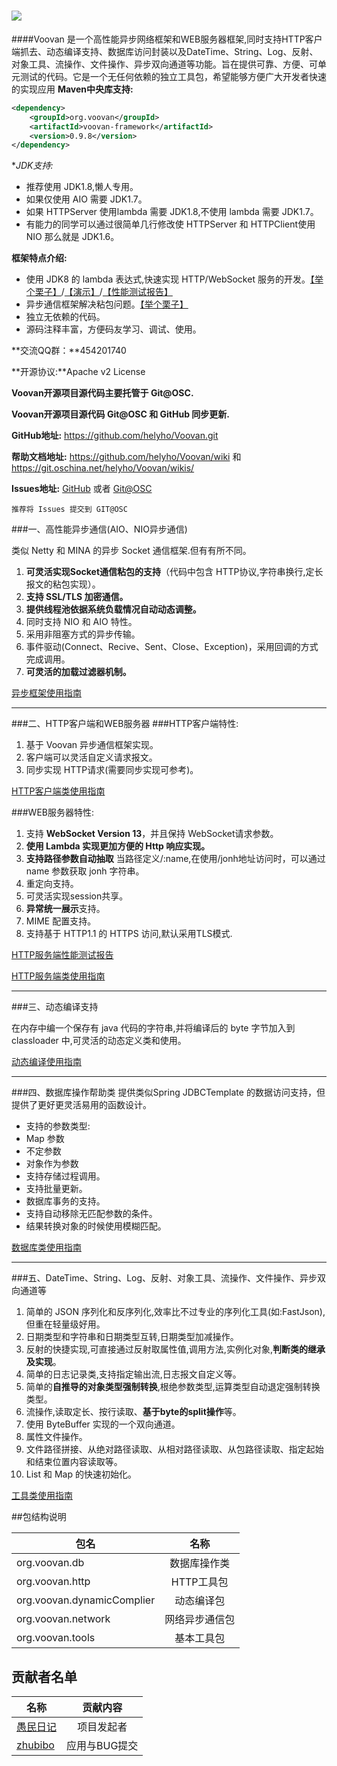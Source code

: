 ![](http://git.oschina.net/uploads/images/2016/0331/143741_106e0dd3_116083.jpeg)
===============
####Voovan 是一个高性能异步网络框架和WEB服务器框架,同时支持HTTP客户端抓去、动态编译支持、数据库访问封装以及DateTime、String、Log、反射、对象工具、流操作、文件操作、异步双向通道等功能。旨在提供可靠、方便、可单元测试的代码。它是一个无任何依赖的独立工具包，希望能够方便广大开发者快速的实现应用
**Maven中央库支持:**
```xml
<dependency>
    <groupId>org.voovan</groupId>
    <artifactId>voovan-framework</artifactId>
    <version>0.9.8</version>
</dependency>
```
**JDK支持:*

 - 推荐使用 JDK1.8,懒人专用。
 - 如果仅使用 AIO 需要 JDK1.7。
 - 如果 HTTPServer 使用lambda 需要 JDK1.8,不使用 lambda 需要 JDK1.7。
 - 有能力的同学可以通过很简单几行修改使 HTTPServer 和 HTTPClient使用 NIO 那么就是 JDK1.6。
 
**框架特点介绍:**
 - 使用 JDK8 的 lambda 表达式,快速实现 HTTP/WebSocket 服务的开发。[【举个栗子】](https://github.com/helyho/Voovan/wiki/HTTP%E6%9C%8D%E5%8A%A1%E7%B1%BB%E4%BD%BF%E7%94%A8%E8%AF%B4%E6%98%8E#%E4%BA%8C%E4%BD%BF%E7%94%A8%E4%B8%BE%E4%BE%8B)/[【演示】](http://webserver.voovan.com/)/[【性能测试报告】](https://git.oschina.net/helyho/Voovan/issues/12)
 - 异步通信框架解决粘包问题。[【举个栗子】](https://github.com/helyho/Voovan/wiki/AIO-NIO%E5%BC%82%E6%AD%A5%E9%80%9A%E4%BF%A1%E6%A1%86%E6%9E%B6%E4%BD%BF%E7%94%A8%E6%8C%87%E5%8D%97#%E4%B8%89%E4%BD%BF%E7%94%A8%E4%B8%BE%E4%BE%8B)
 - 独立无依赖的代码。
 - 源码注释丰富，方便码友学习、调试、使用。

**交流QQ群：**454201740

**开源协议:**Apache v2 License

**Voovan开源项目源代码主要托管于 Git@OSC.**

**Voovan开源项目源代码 Git@OSC 和 GitHub 同步更新.**

**GitHub地址:** https://github.com/helyho/Voovan.git

**帮助文档地址:** https://github.com/helyho/Voovan/wiki 和 https://git.oschina.net/helyho/Voovan/wikis/

**Issues地址:** [GitHub](https://github.com/helyho/Voovan/issues) 或者 [Git@OSC](http://git.oschina.net/helyho/Voovan/issues)


    推荐将 Issues 提交到 GIT@OSC

###一、高性能异步通信(AIO、NIO异步通信)

  类似 Netty 和 MINA 的异步 Socket 通信框架.但有有所不同。
  1. **可灵活实现Socket通信粘包的支持**（代码中包含 HTTP协议,字符串换行,定长报文的粘包实现）。
  1. **支持 SSL/TLS 加密通信。**
  1. **提供线程池依据系统负载情况自动动态调整。**
  1. 同时支持 NIO 和 AIO 特性。
  1. 采用非阻塞方式的异步传输。
  1. 事件驱动(Connect、Recive、Sent、Close、Exception)，采用回调的方式完成调用。
  1. **可灵活的加载过滤器机制。**
  
  
[异步框架使用指南](https://git.oschina.net/helyho/Voovan/wikis/%E5%BC%82%E6%AD%A5%E9%80%9A%E4%BF%A1%E6%A1%86%E6%9E%B6%E4%BD%BF%E7%94%A8%E6%8C%87%E5%8D%97)

---------------------

###二、HTTP客户端和WEB服务器
###HTTP客户端特性:
  1. 基于 Voovan 异步通信框架实现。
  1. 客户端可以灵活自定义请求报文。
  1. 同步实现 HTTP请求(需要同步实现可参考)。
  
[HTTP客户端类使用指南](https://git.oschina.net/helyho/Voovan/wikis/HTTP%E5%AE%A2%E6%88%B7%E7%AB%AF%E7%B1%BB%E4%BD%BF%E7%94%A8%E6%8C%87%E5%8D%97)


###WEB服务器特性:
  1. 支持 **WebSocket Version 13**，并且保持 WebSocket请求参数。
  1. **使用 Lambda 实现更加方便的 Http 响应实现。**
  1. **支持路径参数自动抽取**  当路径定义/:name,在使用/jonh地址访问时，可以通过 name 参数获取 jonh 字符串。
  1. 重定向支持。
  1. 可灵活实现session共享。
  1. **异常统一展示**支持。
  1. MIME 配置支持。
  1. 支持基于 HTTP1.1 的 HTTPS 访问,默认采用TLS模式.

[HTTP服务端性能测试报告](https://git.oschina.net/helyho/Voovan/issues/12)
  
[HTTP服务端类使用指南](https://git.oschina.net/helyho/Voovan/wikis/HTTP%E6%9C%8D%E5%8A%A1%E7%B1%BB%E4%BD%BF%E7%94%A8%E8%AF%B4%E6%98%8E)

---------------------

###三、动态编译支持

  在内存中编一个保存有 java 代码的字符串,并将编译后的 byte 字节加入到 classloader 中,可灵活的动态定义类和使用。
  
  
[动态编译使用指南](https://git.oschina.net/helyho/Voovan/wikis/%E5%8A%A8%E6%80%81%E7%BC%96%E8%AF%91%E4%BD%BF%E7%94%A8%E6%8C%87%E5%8D%97)

---------------------

###四、数据库操作帮助类
提供类似Spring JDBCTemplate 的数据访问支持，但提供了更好更灵活易用的函数设计。
 - 支持的参数类型:
  - Map 参数
  - 不定参数
  - 对象作为参数
 - 支持存储过程调用。
 - 支持批量更新。
 - 数据库事务的支持。
 - 支持自动移除无匹配参数的条件。
 - 结果转换对象的时候使用模糊匹配。


[数据库类使用指南](https://git.oschina.net/helyho/Voovan/wikis/%E6%95%B0%E6%8D%AE%E5%BA%93%E7%B1%BB%E4%BD%BF%E7%94%A8%E6%8C%87%E5%8D%97)

---------------------

###五、DateTime、String、Log、反射、对象工具、流操作、文件操作、异步双向通道等

  1. 简单的 JSON 序列化和反序列化,效率比不过专业的序列化工具(如:FastJson),但重在轻量级好用。
  1. 日期类型和字符串和日期类型互转,日期类型加减操作。
  1. 反射的快捷实现,可直接通过反射取属性值,调用方法,实例化对象,**判断类的继承及实现**。
  1. 简单的日志记录类,支持指定输出流,日志报文自定义等。
  1. 简单的**自推导的对象类型强制转换**,根绝参数类型,运算类型自动退定强制转换类型。
  1. 流操作,读取定长、按行读取、**基于byte的split操作**等。
  1. 使用 ByteBuffer 实现的一个双向通道。
  1. 属性文件操作。
  1. 文件路径拼接、从绝对路径读取、从相对路径读取、从包路径读取、指定起始和结束位置内容读取等。
  1. List 和 Map 的快速初始化。
  
[工具类使用指南](https://git.oschina.net/helyho/Voovan/wikis/%E5%B7%A5%E5%85%B7%E7%B1%BB%E4%BD%BF%E7%94%A8%E6%8C%87%E5%8D%97)


##包结构说明

|  包名                      | 名称           |
| -------------             |:-------------: |
|org.voovan.db              |数据库操作类      |
|org.voovan.http            |HTTP工具包       |
|org.voovan.dynamicComplier |动态编译包        |
|org.voovan.network         |网络异步通信包    |
|org.voovan.tools           |基本工具包        |

## 贡献者名单
|  名称                      | 贡献内容           |
| -------------             |:-------------: |
|[愚民日记](https://git.oschina.net/helyho)             | 项目发起者      |
|[zhubibo](https://git.oschina.net/zhubibo)            |应用与BUG提交      |
